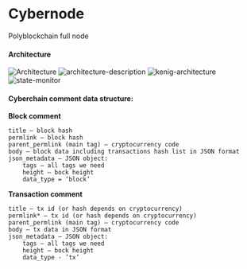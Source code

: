 # Cybernode

Polyblockchain full node

#### Architecture

![Architecture](https://rawgit.com/cyberFund/cybernode/master/cybernode_01.svg)
![architecture-description](https://github.com/cyberFund/cybernode/blob/13-cybernode-description/architecture-description.png)
![kenig-architecture](https://github.com/cyberFund/cybernode/blob/13-cybernode-description/kenig-architecture.png)
![state-monitor](https://github.com/cyberFund/cybernode/blob/13-cybernode-description/state-monitor.png)

#### Cyberchain comment data structure:

**Block comment**

    title – block hash
    permlink – block hash
    parent_permlink (main tag) – cryptocurrency code
    body – block data including transactions hash list in JSON format
    json_metadata – JSON object:
        tags – all tags we need
	    height – bock height
	    data_type = ‘block’

**Transaction comment**

    title – tx id (or hash depends on cryptocurrency)
    permlink* – tx id (or hash depends on cryptocurrency)
    parent_permlink (main tag) – cryptocurrency code 
    body – tx data in JSON format
    json_metadata – JSON object:
        tags – all tags we need 
        height – bock height
        data_type - ’tx’

